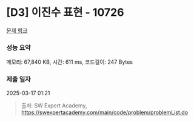 # [D3] 이진수 표현 - 10726 

[문제 링크](https://swexpertacademy.com/main/code/problem/problemDetail.do?contestProbId=AXRSXf_a9qsDFAXS) 

### 성능 요약

메모리: 67,840 KB, 시간: 611 ms, 코드길이: 247 Bytes

### 제출 일자

2025-03-17 01:21



> 출처: SW Expert Academy, https://swexpertacademy.com/main/code/problem/problemList.do
